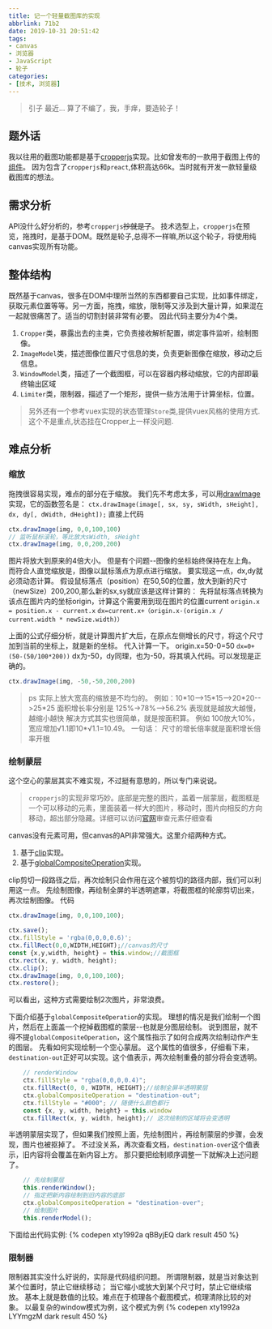 ```yaml
---
title: 记一个轻量截图库的实现
abbrlink: 71b2
date: 2019-10-31 20:51:42
tags:
- canvas
- 浏览器
- JavaScript
- 轮子
categories:
- [技术, 浏览器]
---
```


> 引子
最近...
算了不编了，我，手痒，要造轮子！

## 题外话
我以往用的截图功能都是基于[cropperjs](https://github.com/fengyuanchen/cropperjs)实现。比如曾发布的一款用于截图上传的[组件](https://www.npmjs.com/package/@redbuck/image-uploader)。
因为包含了`cropperjs`和`preact`,体积高达66k。当时就有开发一款轻量级截图库的想法。

## 需求分析
API没什么好分析的，参考`cropperjs`~~抄就是了~~。
技术选型上，`cropperjs`在预览，拖拽时，是基于DOM。既然是轮子,总得不一样嘛,所以这个轮子，将使用纯canvas实现所有功能。

## 整体结构
既然基于canvas，很多在DOM中理所当然的东西都要自己实现，比如事件绑定，获取元素位置等等。另一方面，拖拽，缩放，限制等又涉及到大量计算，如果混在一起就很痛苦了。适当的切割封装非常有必要。
因此代码主要分为4个类。
1. `Cropper`类，暴露出去的主类，它负责接收解析配置，绑定事件监听，绘制图像。
2. `ImageModel`类，描述图像位置尺寸信息的类，负责更新图像在缩放，移动之后信息。
3. `WindowModel`类，描述了一个截图框，可以在容器内移动缩放，它的内部即最终输出区域
4. `Limiter`类，限制器，描述了一个矩形，提供一些方法用于计算坐标，位置。

> 另外还有一个参考vuex实现的状态管理`Store`类,提供vuex风格的使用方式.这个不是重点,状态挂在Cropper上一样没问题.

## 难点分析

### 缩放
拖拽很容易实现，难点的部分在于缩放。
我们先不考虑太多，可以用[drawImage](https://developer.mozilla.org/zh-CN/docs/Web/API/CanvasRenderingContext2D/drawImage)实现，它的函数签名是：
`ctx.drawImage(image[, sx, sy, sWidth, sHeight], dx, dy[, dWidth, dHeight]);`
直接上代码
````javascript
ctx.drawImage(img, 0,0,100,100)
// 监听鼠标滚轮，等比放大sWidth, sHeight
ctx.drawImage(img, 0,0,200,200)
````
图片将放大到原来的4倍大小。
但是有个问题--图像的坐标始终保持在左上角。
而符合人直觉缩放是，图像以鼠标落点为原点进行缩放。
要实现这一点，dx,dy就必须动态计算。
假设鼠标落点（position）在50,50的位置，放大到新的尺寸（newSize）200,200,那么新的sx,sy就应该是这样计算的：
先将鼠标落点转换为该点在图片内的坐标origin，计算这个需要用到现在图片的位置current
`origin.x = position.x - current.x`
`dx=current.x+（origin.x-(origin.x / current.width * newSize.width)）`

上面的公式仔细分析，就是计算图片扩大后，在原点左侧增长的尺寸，将这个尺寸加到当前的坐标上，就是新的坐标。
代入计算一下。
origin.x=50-0=50
`dx=0+(50-(50/100*200))`
dx为-50，dy同理，也为-50，将其填入代码。可以发现是正确的。
```javascript
ctx.drawImage(img, -50,-50,200,200)
```
> ps 实际上放大宽高的缩放是不均匀的。
例如：10\*10-->15\*15-->20\*20-->25\*25
面积增长率分别是 125%->78%-->56.2%
表现就是越放大越慢，越缩小越快
解决方式其实也很简单，就是按面积算。
例如 100放大10%，宽应增加√1.1即10*√1.1=10.49。
一句话： 尺寸的增长倍率就是面积增长倍率开根

### 绘制蒙层
这个空心的蒙层其实不难实现，不过挺有意思的，所以专门来说说。

> `cropperjs`的实现非常巧妙。底部是完整的图片，盖着一层蒙层，截图框是一个可以移动的元素，里面装着一样大的图片，移动时，图片向相反的方向移动，超出部分隐藏。详细可以访问[官网](https://fengyuanchen.github.io/cropperjs/)审查元素仔细查看

canvas没有元素可用，但canvas的API非常强大。这里介绍两种方式。
1. 基于[clip](https://developer.mozilla.org/zh-CN/docs/Web/API/CanvasRenderingContext2D/clip)实现。
2. 基于[globalCompositeOperation](https://www.canvasapi.cn/CanvasRenderingContext2D/globalCompositeOperation)实现。

clip剪切一段路径之后，再次绘制只会作用在这个被剪切的路径内部，我们可以利用这一点。
先绘制图像，再绘制全屏的半透明遮罩，将截图框的轮廓剪切出来，再次绘制图像。
代码
```javascript
ctx.drawImage(img, 0,0,100,100);

ctx.save();
ctx.fillStyle = 'rgba(0,0,0,0.6)';
ctx.fillRect(0,0,WIDTH,HEIGHT);//canvas的尺寸
const {x,y,width, height} = this.window;//截图框
ctx.rect(x, y, width, height);
ctx.clip();
ctx.drawImage(img, 0,0,100,100);
ctx.restore();
```

可以看出，这种方式需要绘制2次图片，非常浪费。

下面介绍基于`globalCompositeOperation`的实现。
理想的情况是我们绘制一个图片，然后在上面盖一个挖掉截图框的蒙层--也就是分图层绘制。
说到图层，就不得不提`globalCompositeOperation`，这个属性指示了如何合成两次绘制动作产生的图层。
先看如何实现绘制一个空心蒙层。
这个属性的值很多，仔细看下来，`destination-out`正好可以实现。这个值表示，两次绘制重叠的部分将会变透明。
```javascript
    // renderWindow
    ctx.fillStyle = "rgba(0,0,0,0.4)";
    ctx.fillRect(0, 0, WIDTH, HEIGHT);//绘制全屏半透明蒙层
    ctx.globalCompositeOperation = "destination-out";
    ctx.fillStyle = "#000"; // 随便什么颜色都行
    const {x, y, width, height} = this.window
    ctx.fillRect(x, y, width, height);// 这次绘制的区域将会变透明
```
半透明蒙层实现了，但如果我们按照上面，先绘制图片，再绘制蒙层的步骤，会发现，图片也被抠掉了。
不过没关系，再次查看文档，`destination-over`这个值表示，旧内容将会覆盖在新内容上方。
那只要把绘制顺序调整一下就解决上述问题了。
```javascript
    // 先绘制蒙层
    this.renderWindow();
    // 指定把新内容绘制到旧内容的底部
    ctx.globalCompositeOperation = "destination-over";
    // 绘制图片
    this.renderModel();
```
下面给出代码实例:
 {% codepen xty1992a qBByjEQ dark result 450 %}

### 限制器
限制器其实没什么好说的，实际是代码组织问题。
所谓限制器，就是当对象达到某个位置时，禁止它继续移动；
当它缩小或放大到某个尺寸时，禁止它继续缩放。
基本上就是数值的比较。难点在于梳理各个截图模式，梳理清除比较的对象。
以最复杂的window模式为例，这个模式为例
 {% codepen xty1992a LYYmgzM dark result 450 %}


